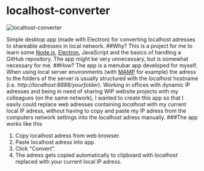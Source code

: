 # localhost-converter
![localhost-converter](http://www.tobiasgerhardsson.com/localhost_converter.jpg)

Simple desktop app (made with Electron) for converting localhost adresses to shareable adresses in local network.
##Why?
This is a project for me to learn some [Node.js](https://nodejs.org/en/), [Electron](http://electron.atom.io), JavaScript and the basics of handling a GitHub repository. The app might be very unnecessary, but is somewhat necessary for me.
##How?
The app is a menubar app developed for myself. When using local server environments (with [MAMP](http://www.mamp.info) for example) the adress to the folders of the server is usually structured with the _localhost_ hostname (i.e. _http://localhost:8888/yourfolder_). Working in offices with dynamic IP adresses and being in need of sharing WIP website projects with my colleagues (on the same network), I wanted to create this app so that I easily could replace web adresses containing _localhost_ with my current local IP adress, without having to copy and paste my IP adress from the computers network settings into the _localhost_ adress manually.
###The app works like this
1. Copy localhost adress from web browser.
2. Paste localhost adress into app.
3. Click "Convert".
4. The adress gets copied automatically to clipboard with _localhost_ replaced with your current local IP adress.
